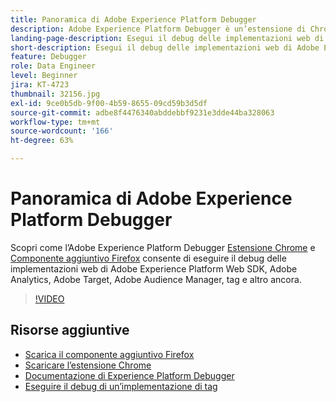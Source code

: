 ```yaml
---
title: Panoramica di Adobe Experience Platform Debugger
description: Adobe Experience Platform Debugger è un’estensione di Chrome e un componente aggiuntivo di Firefox che consente di eseguire il debug delle implementazioni web di Adobe Experience Platform Web SDK, Adobe Analytics, Adobe Target, Adobe Audience Manager, tag e altro ancora.
landing-page-description: Esegui il debug delle implementazioni web di Adobe Experience Platform Web SDK e delle applicazioni Experience Cloud.
short-description: Esegui il debug delle implementazioni web di Adobe Experience Platform Web SDK e delle applicazioni Experience Cloud.
feature: Debugger
role: Data Engineer
level: Beginner
jira: KT-4723
thumbnail: 32156.jpg
exl-id: 9ce0b5db-9f00-4b59-8655-09cd59b3d5df
source-git-commit: adbe8f4476340abddebbf9231e3dde44ba328063
workflow-type: tm+mt
source-wordcount: '166'
ht-degree: 63%

---
```


# Panoramica di Adobe Experience Platform Debugger

Scopri come l’Adobe Experience Platform Debugger [Estensione Chrome](https://chrome.google.com/webstore/detail/adobe-experience-platform/bfnnokhpnncpkdmbokanobigaccjkpob) e [Componente aggiuntivo Firefox](https://addons.mozilla.org/it/firefox/addon/adobe-experience-platform-dbg/) consente di eseguire il debug delle implementazioni web di Adobe Experience Platform Web SDK, Adobe Analytics, Adobe Target, Adobe Audience Manager, tag e altro ancora.

>[!VIDEO](https://video.tv.adobe.com/v/32156?quality=12&learn=on)

## Risorse aggiuntive

* [Scarica il componente aggiuntivo Firefox](https://addons.mozilla.org/it/firefox/addon/adobe-experience-platform-dbg/)
* [Scaricare l’estensione Chrome](https://chrome.google.com/webstore/detail/adobe-experience-platform/bfnnokhpnncpkdmbokanobigaccjkpob)
* [Documentazione di Experience Platform Debugger](https://experienceleague.adobe.com/docs/debugger/using-v2/experience-cloud-debugger.html?lang=it)
* [Eseguire il debug di un’implementazione di tag](https://experienceleague.adobe.com/docs/experience-manager-learn/sites/integrations/experience-platform-launch/debug-launch-implementation.html?lang=it)
